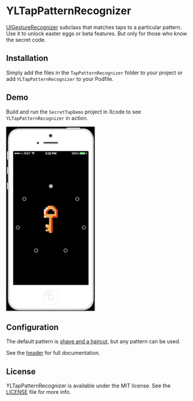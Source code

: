 # YLTapPatternRecognizer

[UIGestureRecognizer](http://developer.apple.com/library/ios/#documentation/uikit/reference/UIGestureRecognizer_Class/Reference/Reference.html) subclass that matches taps to a particular pattern.
Use it to unlock easter eggs or beta features. But only for those who know the secret code.

## Installation

Simply add the files in the `TapPatternRecognizer` folder to your project or add `YLTapPatternRecognizer` to your Podfile.

## Demo

Build and run the `SecretTapDemo` project in Xcode to see `YLTapPatternRecognizer` in action.

![demo recording](Demo/secret-tap.gif)

## Configuration

The default pattern is [shave and a haircut](http://en.wikipedia.org/wiki/Shave_and_a_Haircut), but any pattern can be used.

See the [header](TapPatternRecognizer/YLTapPatternRecognizer.h) for full documentation.

## License

YLTapPatternRecognizer is available under the MIT license. See the [LICENSE](LICENSE) file for more info.
